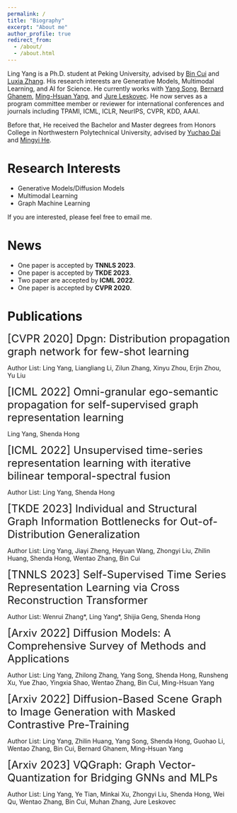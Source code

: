 ```yaml
---
permalink: /
title: "Biography"
excerpt: "About me"
author_profile: true
redirect_from: 
  - /about/
  - /about.html
---
```


Ling Yang is a Ph.D. student at Peking University, advised by [Bin Cui](https://cuibinpku.github.io/) and [Luxia Zhang](https://scholar.google.com/citations?user=qvRlo5wAAAAJ&hl=en). His research interests are Generative Models, Multimodal Learning, and AI for Science. He currently works with [Yang Song](https://yang-song.net/), [Bernard Ghanem](https://scholar.google.com/citations?user=rVsGTeEAAAAJ&hl=zh-CN),  [Ming-Hsuan Yang](https://scholar.google.com/citations?user=p9-ohHsAAAAJ&hl=zh-CN), and [Jure Leskovec](https://scholar.google.com/citations?user=Q_kKkIUAAAAJ&hl=zh-CN).  He now serves as a program committee member or reviewer for international conferences and journals including TPAMI, ICML, ICLR, NeurIPS, CVPR, KDD, AAAI.

Before that, He received the Bachelor and Master degrees from Honors College in Northwestern Polytechnical University, advised by [Yuchao Dai](https://scholar.google.com/citations?user=fddAbqsAAAAJ&hl=zh-CN) and [Mingyi He](https://scholar.google.com/citations?user=gLnLpAsAAAAJ&hl=en).  

# Research Interests
* Generative Models/Diffusion Models
* Multimodal Learning
* Graph Machine Learning

If you are interested, please feel free to email me.

# News
* One paper is accepted by **TNNLS 2023**.
* One paper is accepted by **TKDE 2023**.
* Two paper are accepted by **ICML 2022**.
* One paper is accepted by **CVPR 2020**.

# Publications
<font size=5> [CVPR 2020] Dpgn: Distribution propagation graph network for few-shot learning </font>

Author List: Ling Yang, Liangliang Li, Zilun Zhang, Xinyu Zhou, Erjin Zhou, Yu Liu 


<font size=5> [ICML 2022] Omni-granular ego-semantic propagation for self-supervised graph representation learning </font>

Ling Yang, Shenda Hong


<font size=5> [ICML 2022] Unsupervised time-series representation learning with iterative bilinear temporal-spectral fusion </font>

Author List: Ling Yang, Shenda Hong


<font size=5> [TKDE 2023] Individual and Structural Graph Information Bottlenecks for Out-of-Distribution Generalization </font>

Author List: Ling Yang, Jiayi Zheng, Heyuan Wang, Zhongyi Liu, Zhilin Huang, Shenda Hong, Wentao Zhang, Bin Cui


<font size=5> [TNNLS 2023] Self-Supervised Time Series Representation Learning via Cross Reconstruction Transformer </font>

Author List: Wenrui Zhang*, Ling Yang*, Shijia Geng, Shenda Hong



<font size=5> [Arxiv 2022] Diffusion Models: A Comprehensive Survey of Methods and Applications </font>

Author List: Ling Yang, Zhilong Zhang, Yang Song, Shenda Hong, Runsheng Xu, Yue Zhao, Yingxia Shao, Wentao Zhang, Bin Cui, Ming-Hsuan Yang


<font size=5> [Arxiv 2022] Diffusion-Based Scene Graph to Image Generation with Masked Contrastive Pre-Training </font>

Author List: Ling Yang, Zhilin Huang, Yang Song, Shenda Hong, Guohao Li, Wentao Zhang, Bin Cui, Bernard Ghanem, Ming-Hsuan Yang


<font size=5> [Arxiv 2023] VQGraph: Graph Vector-Quantization for Bridging GNNs and MLPs </font>

Author List: Ling Yang, Ye Tian, Minkai Xu, Zhongyi Liu, Shenda Hong, Wei Qu, Wentao Zhang, Bin Cui, Muhan Zhang, Jure Leskovec



 

 
